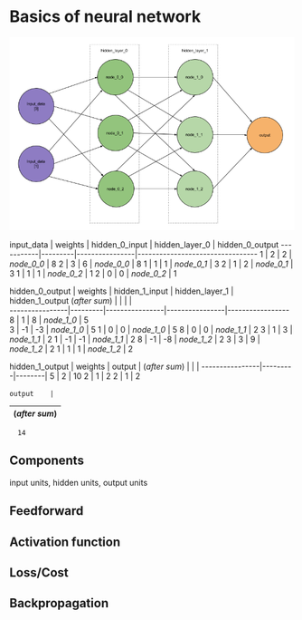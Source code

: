 # Basics of neural network

![A simple neural network](/images/simple_nn.png)

input_data | weights | hidden_0_input | hidden_layer_0 | hidden_0_output
-----------|---------|----------------|---------------------------------
  1 | 2 | 2 | *node_0_0* | 8
  2 | 3 | 6 | *node_0_0* | 8
  1 | 1 | 1 | *node_0_1* | 3
  2 | 1 | 2 | *node_0_1* | 3
  1 | 1 | 1 | *node_0_2* | 1
  2 | 0 | 0 | *node_0_2* | 1


hidden_0_output | weights | hidden_1_input | hidden_layer_1 | hidden_1_output
 (*after sum*)  |         |                |                |     
----------------|---------|----------------|----------------|-----------------
  8 | 1 | 8 | *node_1_0* | 5  
  3 | -1 | -3 | *node_1_0* | 5
  1 | 0 | 0 | *node_1_0* | 5
  8 | 0 | 0 | *node_1_1* | 2
  3 | 1 | 3 | *node_1_1* | 2
  1 | -1 | -1 | *node_1_1* | 2
  8 | -1 | -8 | *node_1_2* | 2
  3 | 3 | 9 | *node_1_2* | 2
  1 | 1 | 1 | *node_1_2* | 2


hidden_1_output | weights | output |
 (*after sum*)  |         |        |
----------------|---------|--------|
  5 | 2 | 10
  2 | 1 | 2
  2 | 1 | 2



    output    |
(*after sum*) |
--------------|
      14






## Components
input units, hidden units, output units

## Feedforward

## Activation function

## Loss/Cost

## Backpropagation
